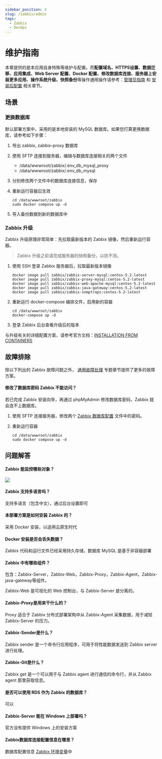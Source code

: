 ```yaml
---
sidebar_position: 3
slug: /zabbix/admin
tags:
  - Zabbix 
  - DevOps
---
```


# 维护指南

本章提供的是本应用自身特殊等维护与配置。而**配置域名、HTTPS设置、数据迁移、应用集成、Web Server 配置、Docker 配置、修改数据库连接、服务器上安装更多应用、操作系统升级、快照备份**等操作通用操作请参考：[管理员指南](../administrator) 和 [安装后配置](../install/setup) 相关章节。

## 场景

### 更换数据库

默认部署方案中，采用的是本地安装的 MySQL 数据库。如果您打算更换数据库，请参考如下步骤：

1. 导出 zabbix, zabbix-proxy 数据库

2. 使用 SFTP 连接到服务器，编辑与数据库连接相关的两个文件

   * /data/wwwroot/zabbix/.env_db_mysql_proxy
   * /data/wwwroot/zabbix/.env_db_mysql

3. 分别修改两个文件中的数据库连接信息，保存

4. 重新运行容器后生效
   ```
   cd /data/wwwroot/zabbix
   sudo docker compose up -d
   ```

5. 导入备份数据到新的数据库中


### Zabbix 升级

Zabbix 升级原理非常简单：先拉取最新版本的 Zabbix 镜像，然后重新运行容器。

> Zabbix 升级之前请完成服务器的快照备份，以防不测。

1. 使用 SSH 登录 Zabbix 服务器后，拉取最新版本镜像
   ```
   docker image pull zabbix/zabbix-server-mysql:centos-5.2-latest 
   docker image pull zabbix/zabbix-proxy-mysql:centos-5.2-latest
   docker image pull zabbix/zabbix-web-apache-mysql:centos-5.2-latest
   docker image pull zabbix/zabbix-java-gateway:centos-5.2-latest
   docker image pull zabbix/zabbix-snmptraps:centos-5.2-latest
   ```
2. 重新运行 docker-compose 编排文件，启用新的容器
    ```
    cd /data/wwwroot/zabbix
    docker-compose up -d
    ```
3. 登录 Zabbix 后台查看升级后的版本

与升级有关的详细配置方案，请参考官方文档：[INSTALLATION FROM CONTAINERS](https://www.zabbix.com/documentation/5.0/manual/installation/containers)

## 故障排除

除以下列出的 Zabbix 故障问题之外， [通用故障处理](../troubleshoot) 专题章节提供了更多的故障方案。 

#### 修改了数据库密码 Zabbix 不能访问？

若已完成 Zabbix 安装向导，再通过 phpMyAdmin 修改数据库密码，Zabbix 就会连不上数据库。  

1. 使用 SFTP 连接服务器，修改两个 [Zabbix 数据库配置](../zabbix#path) 文件中的密码。  

2. 重新运行容器
   ```
   cd /data/wwwroot/zabbix
   sudo docker compose up -d
   ```

## 问题解答

#### Zabbix 能监控哪些对象？

![](https://libs.websoft9.com/Websoft9/DocsPicture/zh/zabbix/zabbix-structure-websoft9.png)

#### Zabbix 支持多语言吗？

支持多语言（包含中文），通过后台设置即可

#### 本部署方案是如何安装 Zabbix 的？

采用 Docker 安装，以适用云原生时代

#### Docker 安装是否会丢失数据？

Zabbix 代码和运行文件已经采用持久存储，数据库 MySQL 是基于非容器部署

#### Zabbix 中有哪些组件？

包含：Zabbix-Server，Zabbix-Web，Zabbix-Proxy，Zabbix-Agent，Zabbix-java-gateway等组件。  

Zabbix-Web 是可视化的 Web 控制台，与 Zabbix-Server 是分离的。

#### Zabbix-Proxy是用来干什么的？

Proxy 适合于 Zabbix 分布式部署架构中从 Zabbix-Agent 采集数据，用于减轻 Zabbix-Server 的压力。

#### Zabbix-Sender是什么？

Zabbix sender 是一个命令行应用程序，可用于将性能数据发送到 Zabbix server 进行处理。

#### Zabbix-Git是什么？

Zabbix get 是一个可以用于与 Zabbix agent 进行通信的命令行，并从 Zabbix agent 那里获取信息。

#### 是否可以使用 RDS 作为 Zabbix 的数据库？

可以

#### Zabbix-Server 能在 Windows 上部署吗？

官方没有提供 Windows 上的安装方案

#### Zabbix数据库连接配置信息在哪里？

数据库配置信息 [Zabbix 环境变量](../zabbix#path)中